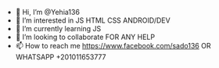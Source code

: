 - 👋 Hi, I’m @Yehia136
- 👀 I’m interested in JS HTML CSS ANDROID/DEV
- 🌱 I’m currently learning JS
- 💞️ I’m looking to collaborate FOR ANY HELP
- 📫 How to reach me https://www.facebook.com/sado136 OR WHATSAPP +201011653777

<!---
Yehia136/Yehia136 is a ✨ special ✨ repository because its `README.md` (this file) appears on your GitHub profile.
You can click the Preview link to take a look at your changes.
--->
